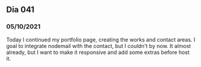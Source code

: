## Dia 041

### 05/10/2021

Today I continued my portfolio page, creating the works and contact areas. I goal to integrate nodemail with the contact, but I couldn't by now. It almost already, but I want to make it responsive and add some extras before host it.